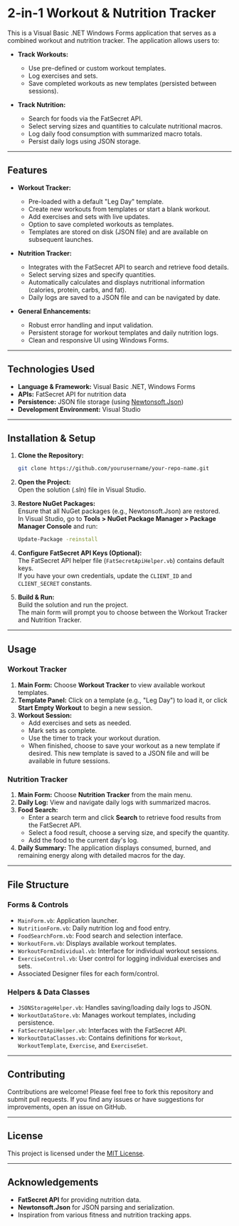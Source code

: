 # 2-in-1 Workout & Nutrition Tracker

This is a Visual Basic .NET Windows Forms application that serves as a combined workout and nutrition tracker. The application allows users to:

- **Track Workouts:**
  - Use pre-defined or custom workout templates.
  - Log exercises and sets.
  - Save completed workouts as new templates (persisted between sessions).

- **Track Nutrition:**
  - Search for foods via the FatSecret API.
  - Select serving sizes and quantities to calculate nutritional macros.
  - Log daily food consumption with summarized macro totals.
  - Persist daily logs using JSON storage.

---

## Features

- **Workout Tracker:**
  - Pre-loaded with a default "Leg Day" template.
  - Create new workouts from templates or start a blank workout.
  - Add exercises and sets with live updates.
  - Option to save completed workouts as templates.
  - Templates are stored on disk (JSON file) and are available on subsequent launches.

- **Nutrition Tracker:**
  - Integrates with the FatSecret API to search and retrieve food details.
  - Select serving sizes and specify quantities.
  - Automatically calculates and displays nutritional information (calories, protein, carbs, and fat).
  - Daily logs are saved to a JSON file and can be navigated by date.

- **General Enhancements:**
  - Robust error handling and input validation.
  - Persistent storage for workout templates and daily nutrition logs.
  - Clean and responsive UI using Windows Forms.

---

## Technologies Used

- **Language & Framework:** Visual Basic .NET, Windows Forms  
- **APIs:** FatSecret API for nutrition data  
- **Persistence:** JSON file storage (using [Newtonsoft.Json](https://www.newtonsoft.com/json))  
- **Development Environment:** Visual Studio

---

## Installation & Setup

1. **Clone the Repository:**

   ```bash
   git clone https://github.com/yourusername/your-repo-name.git
   ```

2. **Open the Project:**  
   Open the solution (.sln) file in Visual Studio.

3. **Restore NuGet Packages:**  
   Ensure that all NuGet packages (e.g., Newtonsoft.Json) are restored.  
   In Visual Studio, go to **Tools > NuGet Package Manager > Package Manager Console** and run:

   ```bash
   Update-Package -reinstall
   ```

4. **Configure FatSecret API Keys (Optional):**  
   The FatSecret API helper file (`FatSecretApiHelper.vb`) contains default keys.  
   If you have your own credentials, update the `CLIENT_ID` and `CLIENT_SECRET` constants.

5. **Build & Run:**  
   Build the solution and run the project.  
   The main form will prompt you to choose between the Workout Tracker and Nutrition Tracker.

---

## Usage

### Workout Tracker

1. **Main Form:** Choose **Workout Tracker** to view available workout templates.
2. **Template Panel:** Click on a template (e.g., "Leg Day") to load it, or click **Start Empty Workout** to begin a new session.
3. **Workout Session:**
   - Add exercises and sets as needed.
   - Mark sets as complete.
   - Use the timer to track your workout duration.
   - When finished, choose to save your workout as a new template if desired. This new template is saved to a JSON file and will be available in future sessions.

### Nutrition Tracker

1. **Main Form:** Choose **Nutrition Tracker** from the main menu.
2. **Daily Log:** View and navigate daily logs with summarized macros.
3. **Food Search:**
   - Enter a search term and click **Search** to retrieve food results from the FatSecret API.
   - Select a food result, choose a serving size, and specify the quantity.
   - Add the food to the current day's log.
4. **Daily Summary:** The application displays consumed, burned, and remaining energy along with detailed macros for the day.

---

## File Structure

### Forms & Controls
- `MainForm.vb`: Application launcher.
- `NutritionForm.vb`: Daily nutrition log and food entry.
- `FoodSearchForm.vb`: Food search and selection interface.
- `WorkoutForm.vb`: Displays available workout templates.
- `WorkoutFormIndividual.vb`: Interface for individual workout sessions.
- `ExerciseControl.vb`: User control for logging individual exercises and sets.
- Associated Designer files for each form/control.

### Helpers & Data Classes
- `JSONStorageHelper.vb`: Handles saving/loading daily logs to JSON.
- `WorkoutDataStore.vb`: Manages workout templates, including persistence.
- `FatSecretApiHelper.vb`: Interfaces with the FatSecret API.
- `WorkoutDataClasses.vb`: Contains definitions for `Workout`, `WorkoutTemplate`, `Exercise`, and `ExerciseSet`.

---

## Contributing

Contributions are welcome! Please feel free to fork this repository and submit pull requests. If you find any issues or have suggestions for improvements, open an issue on GitHub.

---

## License

This project is licensed under the [MIT License](LICENSE).

---

## Acknowledgements

- **FatSecret API** for providing nutrition data.
- **Newtonsoft.Json** for JSON parsing and serialization.
- Inspiration from various fitness and nutrition tracking apps.
